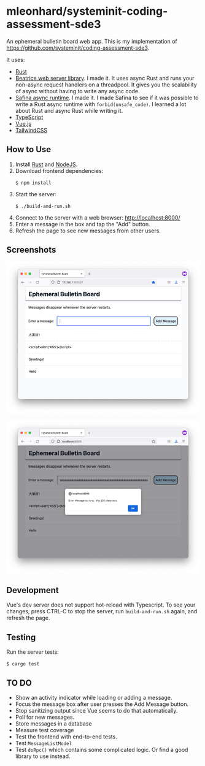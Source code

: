 # mleonhard/systeminit-coding-assessment-sde3

An ephemeral bulletin board web app.
This is my implementation of <https://github.com/systeminit/coding-assessment-sde3>.

It uses:
- [Rust](https://www.rust-lang.org/)
- [Beatrice web server library](https://crates.io/crates/beatrice).  I made it.
  It uses async Rust and runs your non-async request handlers on a threadpool.
  It gives you the scalability of async without having to write any async code.
- [Safina async runtime](https://crates.io/crates/safina).  I made it.
  I made Safina to see if it was possible to write a Rust async runtime with `forbid(unsafe_code)`.
  I learned a lot about Rust and async Rust while writing it.
- [TypeScript](https://www.typescriptlang.org/)
- [Vue.js](https://vuejs.org/)
- [TailwindCSS](https://tailwindcss.com/)

## How to Use
1. Install [Rust](https://www.rust-lang.org/) and [NodeJS](https://nodejs.org/en/).
2. Download frontend dependencies:
   ```
   $ npm install
   ```
3. Start the server:
   ```
   $ ./build-and-run.sh
   ```
4. Connect to the server with a web browser: <http://localhost:8000/>
5. Enter a message in the box and tap the "Add" button.
6. Refresh the page to see new messages from other users.

## Screenshots
![A browser window showing Ephemeral Bulletin Board app with some messages](screenshot.png)

![A browser window showing Ephemeral Bulletin Board app showing an error message](screenshot-error.png)

## Development
Vue's dev server does not support hot-reload with Typescript.
To see your changes, press CTRL-C to stop the server, run `build-and-run.sh` again,
and refresh the page.

## Testing
Run the server tests:
```
$ cargo test
```

## TO DO
- Show an activity indicator while loading or adding a message.
- Focus the message box after user presses the Add Message button.
- Stop sanitizing output since Vue seems to do that automatically.
- Poll for new messages.
- Store messages in a database
- Measure test coverage
- Test the frontend with end-to-end tests.
- Test `MessageListModel`
- Test `doRpc()` which contains some complicated logic.  Or find a good library to use instead.
